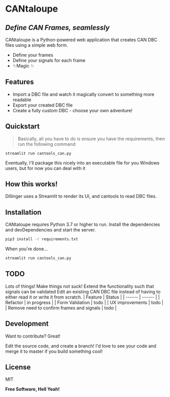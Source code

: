 # CANtaloupe
## _Define CAN Frames, seamlessly_



CANtaloupe is a Python-powered web application that creates CAN DBC files using a simple web form. 
- Define your frames
- Define your signals for each frame
- ✨Magic ✨

## Features

- Import a DBC file and watch it magically convert to something more readable
- Export your created DBC file
- Create a fully custom DBC - choose your own adventure!

## Quickstart

> Basically, all you have to do is ensure you have the requirements, then run the following command:

```
streamlit run cantools_can.py
```
Eventually, I'll package this nicely into an executable file for you Windows users, but for now you can deal with it
## How this works!

Dillinger uses a Streamlit to render its UI, and cantools to read DBC files.

## Installation

CANtaloupe requires Python 3.7 or higher to run. 
Install the dependencies and devDependencies and start the server.

```sh
pip3 install -r requirements.txt
```

When you're done...

```sh
streamlit run cantools_can.py
```

## TODO

Lots of things! Make things not suck! 
Extend the functionality such that signals can be validated
Edit an existing CAN DBC file instead of having to either read it or write it from scratch. 
| Feature | Status |
| ------ | ------ |
| Refactor | in progress |
| Form Validation | todo |
| UX improvements | todo |
| Remove need to confirm frames and signals | todo |

## Development

Want to contribute? Great!

Edit the source code, and create a branch! I'd love to see your code and merge it to master if you build something cool!

## License

MIT

**Free Software, Hell Yeah!**
